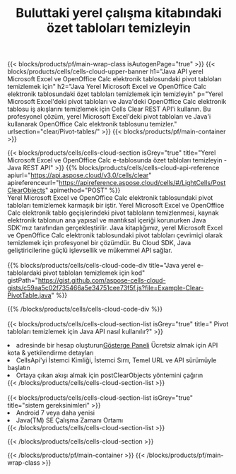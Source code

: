 ﻿---
title:  Buluttaki yerel çalışma kitabındaki özet tabloları temizleyin
description: Microsoft Excel ve OpenOffice Calc. Cells Cloud API ile yerel e-tablolardaki pivot tabloları temizleyin. SDK, geliştirme dili türlerini destekler. Android, C#, Go, Java, NodeJS, Perl, PHP, Python, Ruby ve Swift'i içerir.
url: /tr/java/clear/pivot-tables/
---
{{< blocks/products/pf/main-wrap-class isAutogenPage="true" >}}
{{< blocks/products/cells/cells-cloud-upper-banner h1="Java API yerel Microsoft Excel ve OpenOffice Calc elektronik tablosundaki pivot tabloları temizlemek için" h2="Java Yerel Microsoft Excel ve OpenOffice Calc elektronik tablosundaki özet tabloları temizlemek için temizleyin" p="Yerel Microsoft Excel\'deki pivot tabloları ve Java\'deki OpenOffice Calc elektronik tablosu iş akışlarını temizlemek için Cells Clear REST API\'i kullanın. Bu profesyonel çözüm, yerel Microsoft Excel\'deki pivot tabloları ve Java\'i kullanarak OpenOffice Calc elektronik tablosunu temizler." urlsection="clear/Pivot-tables/" >}}
{{< blocks/products/pf/main-container >}}

{{< blocks/products/cells/cells-cloud-section isGrey="true" title="Yerel Microsoft Excel ve OpenOffice Calc e-tablosunda özet tabloları temizleyin - Java REST API" >}}
{{% blocks/products/cells/cells-cloud-api-reference apiurl="https://api.aspose.cloud/v3.0/cells/clear" apireferenceurl="https://apireference.aspose.cloud/cells/#/LightCells/PostClearObjects" apimethod="POST" %}}
<br/>
Yerel Microsoft Excel ve OpenOffice Calc elektronik tablosundaki pivot tabloları temizlemek karmaşık bir iştir. Yerel Microsoft Excel ve OpenOffice Calc elektronik tablo geçişlerindeki pivot tabloların temizlenmesi, kaynak elektronik tablonun ana yapısal ve mantıksal içeriği korunurken Java SDK'mız tarafından gerçekleştirilir. Java kitaplığımız, yerel Microsoft Excel ve OpenOffice Calc elektronik tablosundaki pivot tabloları çevrimiçi olarak temizlemek için profesyonel bir çözümdür. Bu Cloud SDK, Java geliştiricilerine güçlü işlevsellik ve mükemmel API sağlar.
<br/>
<br/>
{{% blocks/products/cells/cells-cloud-code-div title="Java yerel e-tablolardaki pivot tabloları temizlemek için kod" gistPath="https://gist.github.com/aspose-cells-cloud-gists/c59aa5c02f735466a5e34751cee73f5f.js?file=Example-Clear-PivotTable.java" %}}
  
{{% /blocks/products/cells/cells-cloud-code-div %}}
<br/>
<br/>
{{< blocks/products/cells/cells-cloud-section-list isGrey="true" title=" Pivot tabloları temizlemek için Java API nasıl kullanılır?" >}}
<li> adresinde bir hesap oluşturun<a href="https://dashboard.aspose.cloud/">Gösterge Paneli</a> Ücretsiz almak için API kota & yetkilendirme detayları</li>
<li>CellsApi'yi İstemci Kimliği, İstemci Sırrı, Temel URL ve API sürümüyle başlatın</li>
<li>Ortaya çıkan akışı almak için postClearObjects yöntemini çağırın</li>
{{< /blocks/products/cells/cells-cloud-section-list >}}
<br/>
<br/>
{{< blocks/products/cells/cells-cloud-section-list isGrey="true" title="sistem gereksinimleri" >}}
<li>Android 7 veya daha yenisi</li>
<li>Java(TM) SE Çalışma Zamanı Ortamı</li>
{{< /blocks/products/cells/cells-cloud-section-list >}}

{{< /blocks/products/cells/cells-cloud-section >}}

{{< /blocks/products/pf/main-container >}}
{{< /blocks/products/pf/main-wrap-class >}}

